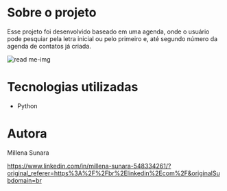 # Sobre o projeto
Esse projeto foi desenvolvido baseado em uma agenda, onde o usuário pode pesquiar pela letra inicial ou pelo primeiro e, até segundo número da agenda de contatos já criada.

![read me-img](https://github.com/millenasunara/Agenda/assets/148871283/515dd8b6-53f9-4630-886a-981b5365409a)

# Tecnologias utilizadas
- Python 
  
# Autora

Millena Sunara

https://www.linkedin.com/in/millena-sunara-548334261/?original_referer=https%3A%2F%2Fbr%2Elinkedin%2Ecom%2F&originalSubdomain=br
